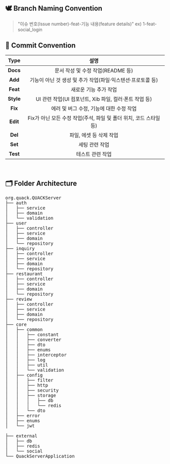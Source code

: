 ## 🕊️ Branch Naming Convention
> "이슈 번호(Issue number)-feat-기능 내용(feature details)" ex) 1-feat-social_login

## 📍 Commit Convention
|**Type**|설명|
|:--:|:--:|
|**Docs** |  문서 작성 및 수정 작업(README 등)  |
|**Add**  |  기능이 아닌 것 생성 및 추가 작업(파일·익스텐션·프로토콜 등)  |
|**Feat**  | 새로운 기능 추가 작업  |
|**Style** |  UI 관련 작업(UI 컴포넌트, Xib 파일, 컬러·폰트 작업 등)  |
|**Fix** |  에러 및 버그 수정, 기능에 대한 수정 작업  |
|**Edit** |  Fix가 아닌 모든 수정 작업(주석, 파일 및 폴더 위치, 코드 스타일 등)  |
|**Del**   | 파일, 에셋 등 삭제 작업  |
|**Set**   | 세팅 관련 작업  |
|**Test**  |  테스트 관련 작업  |

<br />

## 🗂 Folder Architecture
<pre>
org.quack.QUACKServer
├── auth
│   ├── service
│   ├── domain
│   └── validation
├── user
│   ├── controller
│   ├── service
│   ├── domain
│   └── repository
├── inquiry
│   ├── controller
│   ├── service
│   ├── domain
│   └── repository
├── restaurant
│   ├── controller
│   ├── service
│   ├── domain
│   └── repository
├── review
│   ├── controller
│   ├── service
│   ├── domain
│   └── repository
├── core
│   ├── common
│   │   ├── constant
│   │   ├── converter
│   │   ├── dto
│   │   ├── enums
│   │   ├── interceptor
│   │   ├── log
│   │   ├── util
│   │   └── validation
│   ├── config
│   │   ├── filter
│   │   ├── http
│   │   ├── security
│   │   ├── storage
│   │   │   ├── db
│   │   │   └── redis
│   │   └── dto
│   ├── error
│   ├── enums
│   └── jwt

├── external
│   ├── db
│   ├── redis
│   └── social
└── QuackServerApplication

</pre>


